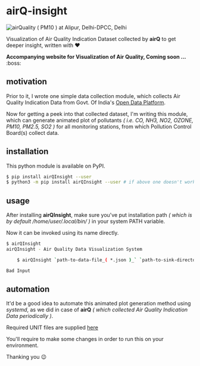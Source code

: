 # airQ-insight

![airQuality ( PM10 ) at Alipur, Delhi-DPCC, Delhi](airQualityAlipur,Delhi-DPCC,Delhi_PM10_.gif)

Visualization of Air Quality Indication Dataset collected by **airQ** to get deeper insight, written with :heart:

**Accompanying website for Visualization of Air Quality, Coming soon ...** :boss:

## motivation
Prior to it, I wrote one simple data collection module, which collects Air Quality Indication Data from Govt. Of India's [Open Data Platform](https://data.gov.in). 

Now for getting a peek into that collected dataset, I'm writing this module, which can generate animated plot of pollutants _( i.e. CO, NH3, NO2, OZONE, PM10, PM2.5, SO2 )_ for all monitoring stations, from which Pollution Control Board(s) collect data.

## installation
This python module is available on PyPI.
```bash
$ pip install airQInsight --user
$ python3 -m pip install airQInsight --user # if above one doesn't work
```

## usage
After installing **airQInsight**, make sure you've put installation path _( which is by default /home/user/.local/bin/ )_ in your system PATH variable.

Now it can be invoked using its name directly.
```bash
$ airQInsight
airQInsight - Air Quality Data Visualization System

	$ airQInsight `path-to-data-file_( *.json )_` `path-to-sink-directory`

Bad Input
```

## automation
It'd be a good idea to automate this animated plot generation method using _systemd_, as we did in case of **airQ** _( which collected Air Quality Indication Data periodically )_.

Required UNIT files are supplied [here](./systemd)

You'll require to make some changes in order to run this on your environment.

Thanking you :wink:
